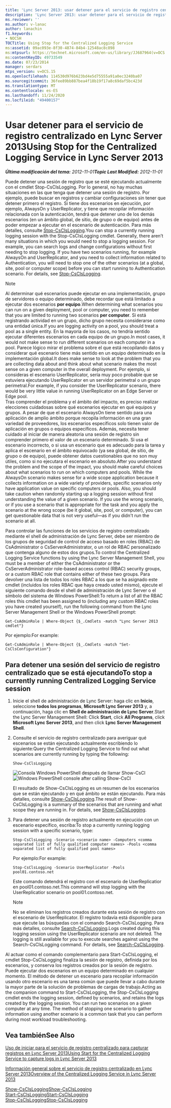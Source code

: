```yaml
---
title: 'Lync Server 2013: usar detener para el servicio de registro centralizado'
description: 'Lync Server 2013: usar detener para el servicio de registro centralizado.'
ms.reviewer: ''
ms.author: v-lanac
author: lanachin
f1.keywords:
- NOCSH
TOCTitle: Using Stop for the Centralized Logging Service
ms:assetid: 09ac093e-8f30-4874-84b4-12548ac8c898
ms:mtpsurl: https://technet.microsoft.com/en-us/library/JJ687964(v=OCS.15)
ms:contentKeyID: 49733549
ms.date: 07/23/2014
manager: serdars
mtps_version: v=OCS.15
ms.openlocfilehash: 114530d976b623bd4e5d75555a91a0ec3240ba07
ms.sourcegitcommit: 36fee89bb887bea4f18b19f17a8c69daf5bc423d
ms.translationtype: MT
ms.contentlocale: es-ES
ms.lasthandoff: 11/24/2020
ms.locfileid: "49400157"
---
```

# <a name="using-stop-for-the-centralized-logging-service-in-lync-server-2013"></a><span data-ttu-id="9fa2e-103">Usar detener para el servicio de registro centralizado en Lync Server 2013</span><span class="sxs-lookup"><span data-stu-id="9fa2e-103">Using Stop for the Centralized Logging Service in Lync Server 2013</span></span>

<div data-xmlns="http://www.w3.org/1999/xhtml">

<div class="topic" data-xmlns="http://www.w3.org/1999/xhtml" data-msxsl="urn:schemas-microsoft-com:xslt" data-cs="https://msdn.microsoft.com/">

<div data-asp="https://msdn2.microsoft.com/asp">



</div>

<div id="mainSection">

<div id="mainBody"><span data-ttu-id="9fa2e-104">

<span> </span></span><span class="sxs-lookup"><span data-stu-id="9fa2e-104">

<span> </span></span></span>

<span data-ttu-id="9fa2e-105">_**Última modificación del tema:** 2012-11-01_</span><span class="sxs-lookup"><span data-stu-id="9fa2e-105">_**Topic Last Modified:** 2012-11-01_</span></span>

<span data-ttu-id="9fa2e-p101">Puede detener una sesión de registro que se esté ejecutando actualmente con el cmdlet Stop-CsClsLogging. Por lo general, no hay muchas situaciones en las que tenga que detener una sesión de registro. Por ejemplo, puede buscar en registros y cambiar configuraciones sin tener que detener primero el registro. Si tiene dos escenarios en ejecución, por ejemplo, AlwaysOn y UserReplicator, y tiene que recopilar información relacionada con la autenticación, tendrá que detener uno de los demás escenarios (en un ámbito global, de sitio, de grupo o de equipo) antes de poder empezar a ejecutar en el escenario de autenticación. Para más detalles, consulte [Stop-CsClsLogging](https://docs.microsoft.com/powershell/module/skype/Stop-CsClsLogging).</span><span class="sxs-lookup"><span data-stu-id="9fa2e-p101">You can stop a currently running logging session with the Stop-CsClsLogging cmdlet. Generally, there aren’t many situations in which you would need to stop a logging session. For example, you can search logs and change configurations without first needing to stop logging. If you have two scenarios running, for example AlwaysOn and UserReplicator, and you need to collect information related to Authentication, you will need to stop one of the other scenarios (at a global, site, pool or computer scope) before you can start running to Authentication scenario. For details, see [Stop-CsClsLogging](https://docs.microsoft.com/powershell/module/skype/Stop-CsClsLogging).</span></span>

<div>


> [!NOTE]  
> <span data-ttu-id="9fa2e-111">Al determinar qué escenarios puede ejecutar en una implementación, grupo de servidores o equipo determinado, debe recordar que está limitado a ejecutar dos escenarios <STRONG>por equipo</STRONG>.</span><span class="sxs-lookup"><span data-stu-id="9fa2e-111">When determining what scenarios you can run on a given deployment, pool or computer, you need to remember that you are limited to running two scenarios <STRONG>per computer</STRONG>.</span></span> <span data-ttu-id="9fa2e-112">Si está registrando actividad en un grupo, dicho grupo necesita considerarse como una entidad única.</span><span class="sxs-lookup"><span data-stu-id="9fa2e-112">If you are logging activity on a pool, you should treat a pool as a single entity.</span></span> <span data-ttu-id="9fa2e-113">En la mayoría de los casos, no tendría sentido ejecutar diferentes escenarios en cada equipo de un grupo.</span><span class="sxs-lookup"><span data-stu-id="9fa2e-113">In most cases, it would not make sense to run different scenarios on each computer in a pool.</span></span> <span data-ttu-id="9fa2e-114">Parece lógico mirar el problema sobre el que está recopilando datos y considerar qué escenario tiene más sentido en un equipo determinado en la implementación global.</span><span class="sxs-lookup"><span data-stu-id="9fa2e-114">It does make sense to look at the problem that you are collecting data about and think about what scenario makes the most sense on a given computer in the overall deployment.</span></span> <span data-ttu-id="9fa2e-115">Por ejemplo, si consideras el escenario UserReplicator, sería muy poco probable que se estuviera ejecutando UserReplicator en un servidor perimetral o un grupo perimetral.</span><span class="sxs-lookup"><span data-stu-id="9fa2e-115">For example, if you consider the UserReplicator scenario, there would be very little value in running UserReplicator on an Edge Server or Edge pool.</span></span><BR><span data-ttu-id="9fa2e-p103">Tras comprender el problema y el ámbito del impacto, es preciso realizar elecciones cuidadosas sobre qué escenarios ejecutar en qué equipos y grupos. A pesar de que el escenario AlwaysOn tiene sentido para una aplicación de amplio ámbito porque recopila información en una gran variedad de proveedores, los escenarios específicos solo tienen valor de aplicación en grupos o equipos específicos. Además, necesita tener cuidado al iniciar de manera aleatoria una sesión de registro sin comprender primero el valor de un escenario determinado. Si usa el escenario incorrecto, o si usa un escenario que es adecuado para la tarea y aplica el escenario en el ámbito equivocado (ya sea global, de sitio, de grupo o de equipo), puede obtener datos cuestionables que no son muy útiles, como si no ejecutara el escenario en absoluto.</span><span class="sxs-lookup"><span data-stu-id="9fa2e-p103">After you understand the problem and the scope of the impact, you should make careful choices about what scenarios to run on which computers and pools. While the AlwaysOn scenario makes sense for a wide scope application because it collects information on a wide variety of providers, specific scenarios only have application value on specific computers or pools. Also, you should take caution when randomly starting up a logging session without first understanding the value of a given scenario. If you use the wrong scenario, or if you use a scenario that is appropriate for the task and you apply the scenario at the wrong scope (be it global, site, pool, or computer), you can get questionable data that is not very useful—as if you didn't run the scenario at all.</span></span>



</div>

<span data-ttu-id="9fa2e-120">Para controlar las funciones de los servicios de registro centralizado mediante el shell de administración de Lync Server, debe ser miembro de los grupos de seguridad de control de acceso basado en roles (RBAC) de CsAdministrator o CsServerAdministrator, o un rol de RBAC personalizado que contenga alguno de estos dos grupos.</span><span class="sxs-lookup"><span data-stu-id="9fa2e-120">To control the Centralized Logging Service functions by using the Lync Server Management Shell, you must be a member of either the CsAdministrator or the CsServerAdministrator role-based access control (RBAC) security groups, or a custom RBAC role that contains either of these two groups.</span></span> <span data-ttu-id="9fa2e-121">Para devolver una lista de todos los roles RBAC a los que se ha asignado este cmdlet (incluidos los roles RBAC que haya creado usted mismo), ejecute el siguiente comando desde el shell de administración de Lync Server o el símbolo del sistema de Windows PowerShell:</span><span class="sxs-lookup"><span data-stu-id="9fa2e-121">To return a list of all the RBAC roles this cmdlet has been assigned to (including any custom RBAC roles you have created yourself), run the following command from the Lync Server Management Shell or the Windows PowerShell prompt:</span></span>

    Get-CsAdminRole | Where-Object {$_.Cmdlets -match "Lync Server 2013 cmdlet"}

<span data-ttu-id="9fa2e-122">Por ejemplo:</span><span class="sxs-lookup"><span data-stu-id="9fa2e-122">For example:</span></span>

    Get-CsAdminRole | Where-Object {$_.Cmdlets -match "Set-CsClsConfiguration"}

<div>

## <a name="to-stop-a-currently-running-centralized-logging-service-session"></a><span data-ttu-id="9fa2e-123">Para detener una sesión del servicio de registro centralizado que se está ejecutando</span><span class="sxs-lookup"><span data-stu-id="9fa2e-123">To stop a currently running Centralized Logging Service session</span></span>

1.  <span data-ttu-id="9fa2e-124">Inicie el shell de administración de Lync Server: haga clic en **Inicio**, seleccione **todos los programas**, **Microsoft Lync Server 2013** y, a continuación, haga clic en **Shell de administración de Lync Server**.</span><span class="sxs-lookup"><span data-stu-id="9fa2e-124">Start the Lync Server Management Shell: Click **Start**, click **All Programs**, click **Microsoft Lync Server 2013**, and then click **Lync Server Management Shell**.</span></span>

2.  <span data-ttu-id="9fa2e-125">Consulte el servicio de registro centralizado para averiguar qué escenarios se están ejecutando actualmente escribiendo lo siguiente:</span><span class="sxs-lookup"><span data-stu-id="9fa2e-125">Query the Centralized Logging Service to find out what scenarios are currently running by typing the following:</span></span>
    
        Show-CsClsLogging
    
    <span data-ttu-id="9fa2e-126">![Consola Windows PowerShell después de llamar Show-CsCl](images/JJ687964.eb190c32-529c-4277-a731-52c47d22d8fa(OCS.15).jpg "Consola Windows PowerShell después de llamar Show-CsCl")</span><span class="sxs-lookup"><span data-stu-id="9fa2e-126">![Windows PowerShell console after calling Show-CsCl](images/JJ687964.eb190c32-529c-4277-a731-52c47d22d8fa(OCS.15).jpg "Windows PowerShell console after calling Show-CsCl")</span></span>
    
    <span data-ttu-id="9fa2e-p105">El resultado de Show-CsClsLogging es un resumen de los escenarios que se están ejecutando y en qué ámbito se están ejecutando. Para más detalles, consulte [Show-CsClsLogging](https://docs.microsoft.com/powershell/module/skype/Show-CsClsLogging).</span><span class="sxs-lookup"><span data-stu-id="9fa2e-p105">The result of Show-CsClsLogging is a summary of the scenarios that are running and what scope they are running in. For details, see [Show-CsClsLogging](https://docs.microsoft.com/powershell/module/skype/Show-CsClsLogging).</span></span>

3.  <span data-ttu-id="9fa2e-129">Para detener una sesión de registro actualmente en ejecución con un escenario específico, escriba:</span><span class="sxs-lookup"><span data-stu-id="9fa2e-129">To stop a currently running logging session with a specific scenario, type:</span></span>
    
        Stop-CsClsLogging -Scenario <scenario name> -Computers <comma separated list of fully qualified computer names> -Pools <comma separated list of fully qualified pool names>
    
    <span data-ttu-id="9fa2e-130">Por ejemplo:</span><span class="sxs-lookup"><span data-stu-id="9fa2e-130">For example:</span></span>
    
        Stop-CsClsLogging -Scenario UserReplicator -Pools pool01.contoso.net
    
    <span data-ttu-id="9fa2e-131">Este comando detendrá el registro con el escenario de UserReplicatior en pool01.contoso.net.</span><span class="sxs-lookup"><span data-stu-id="9fa2e-131">This command will stop logging with the UserReplicatior scenario on pool01.contoso.net.</span></span>
    
    <div>
    

    > [!NOTE]  
    > <span data-ttu-id="9fa2e-p106">No se eliminan los registros creados durante esta sesión de registro con el escenario de UserReplicator. El registro todavía está disponible para que ejecute las búsquedas con el comando Search-CsClsLogging. Para más detalles, consulte <A href="https://docs.microsoft.com/powershell/module/skype/Search-CsClsLogging">Search-CsClsLogging</A>.</span><span class="sxs-lookup"><span data-stu-id="9fa2e-p106">Logs created during this logging session using the UserReplicator scenario are not deleted. The logging is still available for you to execute searches against using the Search-CsClsLogging command. For details, see <A href="https://docs.microsoft.com/powershell/module/skype/Search-CsClsLogging">Search-CsClsLogging</A>.</span></span>

    
    </div>

<span data-ttu-id="9fa2e-p107">Al actuar como el comando complementario para Start-CsClsLogging, el cmdlet Stop-CsClsLogging finaliza la sesión de registro, definida por los escenarios, y conserva los registros creados por la sesión de registro. Puede ejecutar dos escenarios en un equipo determinado en cualquier momento. El método de detener un escenario para recopilar información usando otro escenario es una tarea común que puede llevar a cabo durante la mayor parte de la solución de problemas de cargas de trabajo.</span><span class="sxs-lookup"><span data-stu-id="9fa2e-p107">Acting as the companion command to Start-CsClsLogging, the Stop-CsClsLogging cmdlet ends the logging session, defined by scenarios, and retains the logs created by the logging session. You can run two scenarios on a given computer at any time. The method of stopping one scenario to gather information using another scenario is a common task that you can perform during most workload troubleshooting.</span></span>

</div>

<div>

## <a name="see-also"></a><span data-ttu-id="9fa2e-138">Vea también</span><span class="sxs-lookup"><span data-stu-id="9fa2e-138">See Also</span></span>


[<span data-ttu-id="9fa2e-139">Uso de iniciar para el servicio de registro centralizado para capturar registros en Lync Server 2013</span><span class="sxs-lookup"><span data-stu-id="9fa2e-139">Using Start for the Centralized Logging Service to capture logs in Lync Server 2013</span></span>](lync-server-2013-using-start-for-the-centralized-logging-service-to-capture-logs.md)  


[<span data-ttu-id="9fa2e-140">Información general sobre el servicio de registro centralizado en Lync Server 2013</span><span class="sxs-lookup"><span data-stu-id="9fa2e-140">Overview of the Centralized Logging Service in Lync Server 2013</span></span>](lync-server-2013-overview-of-the-centralized-logging-service.md)  


[<span data-ttu-id="9fa2e-141">Show-CsClsLogging</span><span class="sxs-lookup"><span data-stu-id="9fa2e-141">Show-CsClsLogging</span></span>](https://docs.microsoft.com/powershell/module/skype/Show-CsClsLogging)  
[<span data-ttu-id="9fa2e-142">Start-CsClsLogging</span><span class="sxs-lookup"><span data-stu-id="9fa2e-142">Start-CsClsLogging</span></span>](https://docs.microsoft.com/powershell/module/skype/Start-CsClsLogging)  
[<span data-ttu-id="9fa2e-143">Stop-CsClsLogging</span><span class="sxs-lookup"><span data-stu-id="9fa2e-143">Stop-CsClsLogging</span></span>](https://docs.microsoft.com/powershell/module/skype/Stop-CsClsLogging)  
  

<span data-ttu-id="9fa2e-144"></div>

</div>

<span> </span>

</div>

</div>

</span><span class="sxs-lookup"><span data-stu-id="9fa2e-144"></div>

</div>

<span> </span>

</div>

</div>

</span></span></div>

